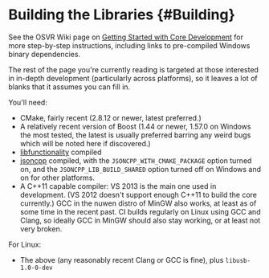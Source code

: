 # Building the Libraries {#Building}

See the OSVR Wiki page on [Getting Started with Core Development][wiki-getting-started] for more step-by-step instructions, including links to pre-compiled Windows binary dependencies.

[wiki-getting-started]:http://wiki.osvr.com/doku.php?id=startingcore

The rest of the page you're currently reading is targeted at those interested in in-depth development (particularly across platforms), so it leaves a lot of blanks that it assumes you can fill in.

You'll need:

- CMake, fairly recent (2.8.12 or newer, latest preferred.)
- A relatively recent version of Boost (1.44 or newer, 1.57.0 on Windows the most tested, the latest is usually preferred barring any weird bugs which will be noted here if discovered.)
- [libfunctionality][] compiled
- [jsoncpp][] compiled, with the `JSONCPP_WITH_CMAKE_PACKAGE` option turned on, and the `JSONCPP_LIB_BUILD_SHARED` option turned off on Windows and on for other platforms.
- A C++11 capable compiler: VS 2013 is the main one used in development. (VS 2012 doesn't support enough C++11 to build the core currently.) GCC in the nuwen distro of MinGW also works, at least as of some time in the recent past. CI builds regularly on Linux using GCC and Clang, so ideally GCC in MinGW should also stay working, or at least not very broken.

For Linux:

- The above (any reasonably recent Clang or GCC is fine), plus `libusb-1.0-0-dev`

[libfunctionality]:https://github.com/OSVR/libfunctionality
[jsoncpp]:https://github.com/VRPN/jsoncpp
